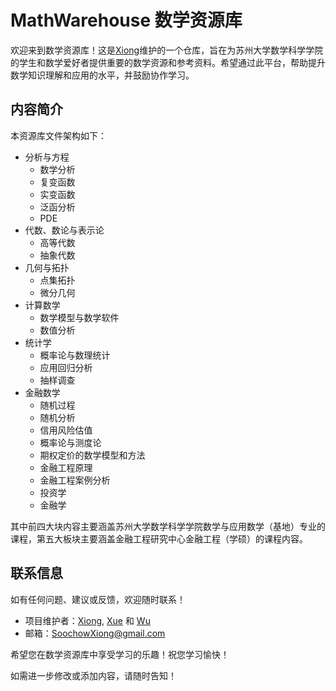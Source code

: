 # MathWarehouse 数学资源库
欢迎来到数学资源库！这是[Xiong](https://github.com/SoochowXiong)维护的一个仓库，旨在为苏州大学数学科学学院的学生和数学爱好者提供重要的数学资源和参考资料。希望通过此平台，帮助提升数学知识理解和应用的水平，并鼓励协作学习。

## 内容简介
本资源库文件架构如下：
- 分析与方程
  - 数学分析
  - 复变函数
  - 实变函数
  - 泛函分析
  - PDE
- 代数、数论与表示论
  - 高等代数
  - 抽象代数
- 几何与拓扑
  - 点集拓扑
  - 微分几何
- 计算数学
  - 数学模型与数学软件
  - 数值分析
- 统计学
  - 概率论与数理统计
  - 应用回归分析
  - 抽样调查
- 金融数学
  - 随机过程
  - 随机分析
  - 信用风险估值
  - 概率论与测度论
  - 期权定价的数学模型和方法
  - 金融工程原理
  - 金融工程案例分析
  - 投资学
  - 金融学

其中前四大块内容主要涵盖苏州大学数学科学学院数学与应用数学（基地）专业的课程，第五大板块主要涵盖金融工程研究中心金融工程（学硕）的课程内容。


## 联系信息
如有任何问题、建议或反馈，欢迎随时联系！

- 项目维护者：[Xiong](https://github.com/SoochowXiong), [Xue](https://github.com/xuejiahua) 和 [Wu](https://github.com/Jessiewu5)
- 邮箱：SoochowXiong@gmail.com

希望您在数学资源库中享受学习的乐趣！祝您学习愉快！

如需进一步修改或添加内容，请随时告知！
